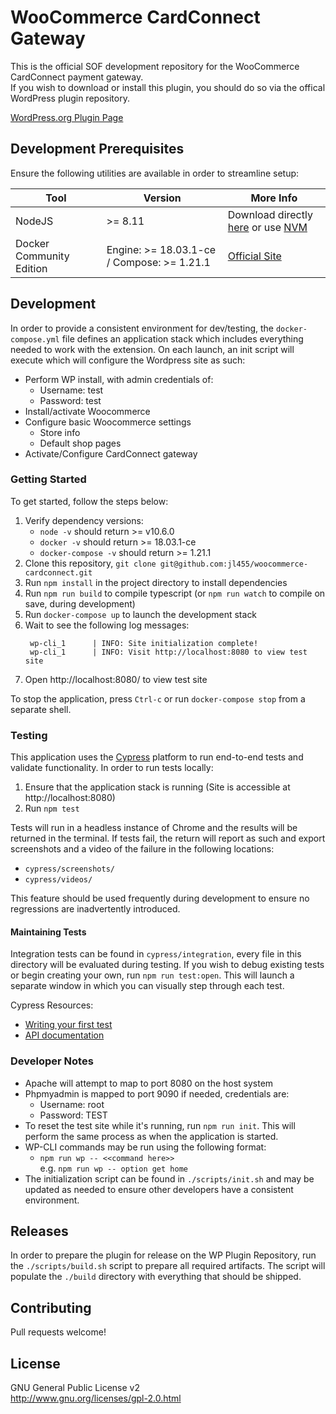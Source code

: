 WooCommerce CardConnect Gateway
===

This is the official SOF development repository for the WooCommerce CardConnect payment gateway.  
If you wish to download or install this plugin, you should do so via the offical WordPress plugin repository.

[WordPress.org Plugin Page](https://wordpress.org/plugins/cardconnect-payment-module/)

## Development Prerequisites

Ensure the following utilities are available in order to streamline setup:

| Tool | Version | More Info |
| --- | --- | --- |
| NodeJS | \>= 8.11 | Download directly [here](https://nodejs.org/en/) or use [NVM](https://github.com/creationix/nvm) |
| Docker Community Edition | Engine: >= 18.03.1-ce / Compose: >= 1.21.1 | [Official Site](https://www.docker.com/community-edition)

## Development

In order to provide a consistent environment for dev/testing, the `docker-compose.yml` file
defines an application stack which includes everything needed to work with the extension. On
each launch, an init script will execute which will configure the Wordpress site as such:

* Perform WP install, with admin credentials of:
  * Username: test
  * Password: test
* Install/activate Woocommerce
* Configure basic Woocommerce settings
  * Store info
  * Default shop pages
* Activate/Configure CardConnect gateway

### Getting Started

To get started, follow the steps below:

1. Verify dependency versions:
   * `node -v` should return >= v10.6.0
   * `docker -v` should return >= 18.03.1-ce
   * `docker-compose -v` should return >= 1.21.1
1. Clone this repository, `git clone git@github.com:jl455/woocommerce-cardconnect.git`
1. Run `npm install` in the project directory to install dependencies
1. Run `npm run build` to compile typescript (or `npm run watch` to compile on save,
   during development)
1. Run `docker-compose up` to launch the development stack
1. Wait to see the following log messages:
   ```
    wp-cli_1      | INFO: Site initialization complete!
    wp-cli_1      | INFO: Visit http://localhost:8080 to view test site
   ```
1. Open http://localhost:8080/ to view test site

To stop the application, press `Ctrl-c` or run `docker-compose stop` from a separate
shell.

### Testing

This application uses the [Cypress](https://www.cypress.io/) platform to run end-to-end
tests and validate functionality. In order to run tests locally:

1. Ensure that the application stack is running (Site is accessible at http://localhost:8080)
1. Run `npm test`

Tests will run in a headless instance of Chrome and the results will be returned in the
terminal. If tests fail, the return will report as such and export screenshots and a video
of the failure in the following locations:

* `cypress/screenshots/`
* `cypress/videos/`

This feature should be used frequently during development to ensure no regressions are
inadvertently introduced.

#### Maintaining Tests

Integration tests can be found in `cypress/integration`, every file in this directory
will be evaluated during testing. If you wish to debug existing tests or begin creating
your own, run `npm run test:open`. This will launch a separate window in which you can
visually step through each test.

Cypress Resources:

* [Writing your first test](https://docs.cypress.io/guides/getting-started/writing-your-first-test.html#)
* [API documentation](https://docs.cypress.io/api/introduction/api.html#)

### Developer Notes

* Apache will attempt to map to port 8080 on the host system
* Phpmyadmin is mapped to port 9090 if needed, credentials are:
  * Username: root
  * Password: TEST
* To reset the test site while it's running, run `npm run init`. This
will perform the same process as when the application is started.
* WP-CLI commands may be run using the following format:
  * `npm run wp -- <<command here>>`  
    e.g. `npm run wp -- option get home`
 * The initialization script can be found in `./scripts/init.sh` and may be
 updated as needed to ensure other developers have a consistent environment.

## Releases

In order to prepare the plugin for release on the WP Plugin Repository, run
the `./scripts/build.sh` script to prepare all required artifacts. The script
will populate the `./build` directory with everything that should be shipped.

## Contributing
Pull requests welcome!

## License
GNU General Public License v2  
http://www.gnu.org/licenses/gpl-2.0.html
